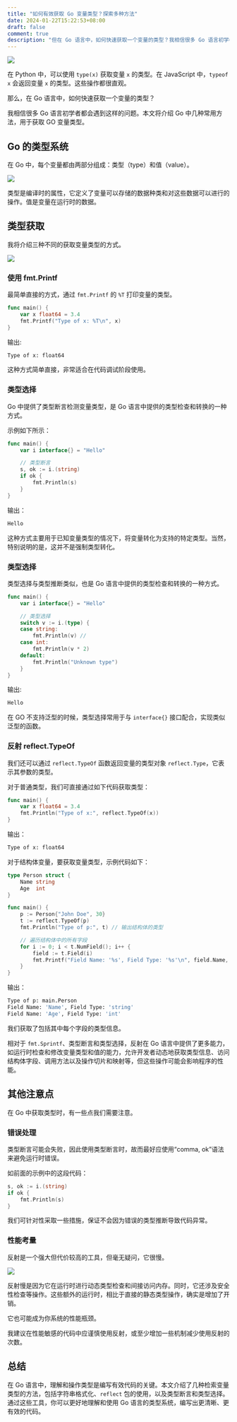 ```yaml
---
title: "如何有效获取 Go 变量类型？探索多种方法"
date: 2024-01-22T15:22:53+08:00
draft: false
comment: true
description: "但在 Go 语言中，如何快速获取一个变量的类型？我相信很多 Go 语言初学者都会遇到这样的问题。本文将介绍 Go 中几种获取变量类型的方法，从基本到复杂。"
---
```


![](https://cdn.jsdelivr.net/gh/poloxue/images@2024-01/2024-01-22-get-the-type-of-object-in-golang-01.png)

在 Python 中，可以使用 `type(x)` 获取变量 `x` 的类型。在 JavaScript 中，`typeof x` 会返回变量 `x` 的类型。这些操作都很直观。

那么，在 Go 语言中，如何快速获取一个变量的类型？

我相信很多 Go 语言初学者都会遇到这样的问题。本文将介绍 Go 中几种常用方法，用于获取 GO 变量类型。

## Go 的类型系统

在 Go 中，每个变量都由两部分组成：类型（type）和值（value）。

![](https://cdn.jsdelivr.net/gh/poloxue/images@2024-01/2024-01-22-get-the-type-of-object-in-golang-02.png)

类型是编译时的属性，它定义了变量可以存储的数据种类和对这些数据可以进行的操作。值是变量在运行时的数据。

## 类型获取

我将介绍三种不同的获取变量类型的方式。


![](https://cdn.jsdelivr.net/gh/poloxue/images@2024-01/2024-01-22-get-the-type-of-object-in-golang-03.png)

### 使用 fmt.Printf
  
最简单直接的方式，通过 `fmt.Printf` 的 `%T` 打印变量的类型。

```go
func main() {
    var x float64 = 3.4
    fmt.Printf("Type of x: %T\n", x) 
}
```

输出: 

```bash
Type of x: float64
```

这种方式简单直接，非常适合在代码调试阶段使用。

### 类型选择
  
Go 中提供了类型断言检测变量类型，是 Go 语言中提供的类型检查和转换的一种方式。

示例如下所示：

```go
func main() {
    var i interface{} = "Hello"

    // 类型断言
    s, ok := i.(string)
    if ok {
        fmt.Println(s) 
    }
}
```

输出：

```bash
Hello
```

这种方式主要用于已知变量类型的情况下，将变量转化为支持的特定类型。当然，特别说明的是，这并不是强制类型转化。

### 类型选择

类型选择与类型推断类似，也是 Go 语言中提供的类型检查和转换的一种方式。

```go
func main() {
    var i interface{} = "Hello"

    // 类型选择
    switch v := i.(type) {
    case string:
        fmt.Println(v) // 
    case int:
        fmt.Println(v * 2)
    default:
        fmt.Println("Unknown type")
    }
}

```

输出:

```bash
Hello
```

在 GO 不支持泛型的时候，类型选择常用于与 `interface{}` 接口配合，实现类似泛型的函数。

### 反射 reflect.TypeOf
  
我们还可以通过 `reflect.TypeOf` 函数返回变量的类型对象 `reflect.Type`，它表示其参数的类型。

对于普通类型，我们可直接通过如下代码获取类型：

```go
func main() {
    var x float64 = 3.4
    fmt.Println("Type of x:", reflect.TypeOf(x)) 
}
```

输出：

```bash
Type of x: float64
```

对于结构体变量，要获取变量类型，示例代码如下：

```go
type Person struct {
    Name string
    Age  int
}

func main() {
    p := Person{"John Doe", 30}
    t := reflect.TypeOf(p)
    fmt.Println("Type of p:", t) // 输出结构体的类型

    // 遍历结构体中的所有字段
    for i := 0; i < t.NumField(); i++ {
        field := t.Field(i)
        fmt.Printf("Field Name: '%s', Field Type: '%s'\n", field.Name, field.Type)
    }
}
```

输出：

```bash
Type of p: main.Person
Field Name: 'Name', Field Type: 'string'
Field Name: 'Age', Field Type: 'int'
```

我们获取了包括其中每个字段的类型信息。

相对于 `fmt.Sprintf`、类型断言和类型选择，反射在 Go 语言中提供了更多能力，如运行时检查和修改变量类型和值的能力，允许开发者动态地获取类型信息、访问结构体字段、调用方法以及操作切片和映射等，但这些操作可能会影响程序的性能。

## 其他注意点

在 Go 中获取类型时，有一些点我们需要注意。

### 错误处理

类型断言可能会失败，因此使用类型断言时，故而最好应使用“comma, ok”语法来避免运行时错误。

如前面的示例中的这段代码：

```go
s, ok := i.(string)
if ok {
    fmt.Println(s) 
}
```

我们可针对性采取一些措施，保证不会因为错误的类型推断导致代码异常。

### 性能考量

反射是一个强大但代价较高的工具，但毫无疑问，它很慢。

![](https://cdn.jsdelivr.net/gh/poloxue/images@2024-01/2024-01-22-get-the-type-of-object-in-golang-04.gif)

反射慢是因为它在运行时进行动态类型检查和间接访问内存。同时，它还涉及安全性检查等操作。这些额外的运行时，相比于直接的静态类型操作，确实是增加了开销。

它也可能成为你系统的性能瓶颈。

我建议在性能敏感的代码中应谨慎使用反射，或至少增加一些机制减少使用反射的次数。

## 总结

在 Go 语言中，理解和操作类型是编写有效代码的关键。本文介绍了几种检索变量类型的方法，包括字符串格式化、`reflect` 包的使用，以及类型断言和类型选择。通过这些工具，你可以更好地理解和使用 Go 语言的类型系统，编写出更清晰、更有效的代码。
